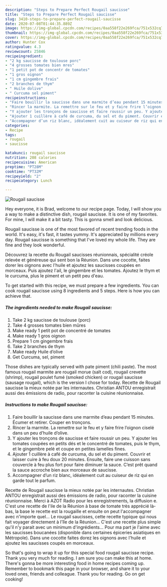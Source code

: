 ```yaml
---
description: "Steps to Prepare Perfect Rougail saucisse"
title: "Steps to Prepare Perfect Rougail saucisse"
slug: 3410-steps-to-prepare-perfect-rougail-saucisse
date: 2020-07-08T01:44:35.889Z
image: https://img-global.cpcdn.com/recipes/0aa558f22e269fca/751x532cq70/rougail-saucisse-photo-principale-de-la-recette.jpg
thumbnail: https://img-global.cpcdn.com/recipes/0aa558f22e269fca/751x532cq70/rougail-saucisse-photo-principale-de-la-recette.jpg
cover: https://img-global.cpcdn.com/recipes/0aa558f22e269fca/751x532cq70/rougail-saucisse-photo-principale-de-la-recette.jpg
author: Hunter Cox
ratingvalue: 4.3
reviewcount: 25846
recipeingredient:
- "2 kg saucisse de toulouse porc"
- "4 grosses tomates bien mres"
- "1 petit pot de concentr de tomates"
- "1 gros oignon"
- "1 cm gingembre frais"
- "2 branches de thym"
- " Huile dolive"
- " Curcuma sel piment"
recipeinstructions:
- "Faire bouillir la saucisse dans une marmite d’eau pendant 15 minutes. Écumer et retirer. Couper en tronçons."
- "Rincer la marmite. La remettre sur le feu et y faire frire l’oignon ciselé dans un peu d’huile d’olive."
- "Y ajouter les tronçons de saucisse et faire roussir un peu. Y ajouter les tomates coupées en petits dés et le concentré de tomates, puis le thym, et le gingembre pelé et coupe en petites lamelles fines."
- "Ajouter 1 cuillère à café de curcuma, du sel et du piment. Couvrir et laisser cuire à feu doux 20 minutes. Ensuite, faire une cuisson sans couvercle à feu plus fort pour faire diminuer la sauce. C’est prêt quand la sauce accroche bien aux morceaux de saucisse."
- "Accompagner d’un riz blanc, idéalement cuit au cuiseur de riz qui en garde tout le parfum."
categories:
- Recipe
tags:
- rougail
- saucisse

katakunci: rougail saucisse 
nutrition: 208 calories
recipecuisine: American
preptime: "PT28M"
cooktime: "PT32M"
recipeyield: "2"
recipecategory: Lunch

---
```



![Rougail saucisse](https://img-global.cpcdn.com/recipes/0aa558f22e269fca/751x532cq70/rougail-saucisse-photo-principale-de-la-recette.jpg)

Hey everyone, it is Brad, welcome to our recipe page. Today, I will show you a way to make a distinctive dish, rougail saucisse. It is one of my favorites. For mine, I will make it a bit tasty. This is gonna smell and look delicious.

Rougail saucisse is one of the most favored of recent trending foods in the world. It's easy, it's fast, it tastes yummy. It's appreciated by millions every day. Rougail saucisse is something that I've loved my whole life. They are fine and they look wonderful.

Découvrez la recette du Rougail saucisses réunionnais, spécialité créole relevée et généreuse qui sent bon la Réunion. Dans une cocotte, faites dorer les oignons avec l&#39;huile et ajoutez les saucisses coupées en morceaux. Puis ajoutez l&#39;ail, le gingembre et les tomates. Ajoutez le thym et le curcuma, plus le piment et un petit peu d&#39;eau.


To get started with this recipe, we must prepare a few ingredients. You can cook rougail saucisse using 8 ingredients and 5 steps. Here is how you can achieve that.

<!--inarticleads1-->

##### The ingredients needed to make Rougail saucisse:

1. Take 2 kg saucisse de toulouse (porc)
1. Take 4 grosses tomates bien mûres
1. Make ready 1 petit pot de concentré de tomates
1. Make ready 1 gros oignon
1. Prepare 1 cm gingembre frais
1. Take 2 branches de thym
1. Make ready  Huile d’olive
1. Get  Curcuma, sel, piment


Those dishes are typically served with pate piment (chili paste). The most famous rougail marmite are rougail morue (salt cod), rougail crevette (shrimp), rougail poulet fumé (smoked chicken) or rougail saucisse (sausage rougail), which is the version I chose for today. Recette de Rougail saucisse la mieux notée par les internautes. Christian ANTOU enregistrait aussi des émissions de radio, pour raconter la cuisine réunionnaise. 

<!--inarticleads2-->

##### Instructions to make Rougail saucisse:

1. Faire bouillir la saucisse dans une marmite d’eau pendant 15 minutes. Écumer et retirer. Couper en tronçons.
1. Rincer la marmite. La remettre sur le feu et y faire frire l’oignon ciselé dans un peu d’huile d’olive.
1. Y ajouter les tronçons de saucisse et faire roussir un peu. Y ajouter les tomates coupées en petits dés et le concentré de tomates, puis le thym, et le gingembre pelé et coupe en petites lamelles fines.
1. Ajouter 1 cuillère à café de curcuma, du sel et du piment. Couvrir et laisser cuire à feu doux 20 minutes. Ensuite, faire une cuisson sans couvercle à feu plus fort pour faire diminuer la sauce. C’est prêt quand la sauce accroche bien aux morceaux de saucisse.
1. Accompagner d’un riz blanc, idéalement cuit au cuiseur de riz qui en garde tout le parfum.


Recette de Rougail saucisse la mieux notée par les internautes. Christian ANTOU enregistrait aussi des émissions de radio, pour raconter la cuisine réunionnaise. Merci à AZOT Radio pour les enregistrements, la diffusion e. C&#39;est une recette de l&#39;ile de la Réunion à base de tomate très apprécié là-bas, la base le recette est la rougaille et ensuite on peut l&#39;accompagner avec n&#39;importe quel… Le rougail saucisses, cette recette typique qui nous fait voyager directement à l&#39;île de la Réunion… C&#39;est une recette plus simple qu&#39;il n&#39;y parait avec un minimum d&#39;ingrédients… Pour ma part je l&#39;aime avec les saucisses boucanées (disponible dans certaines épiceries asiatiques en Métropole). Dans une cocotte faites dorez les oignons avec l&#39;huile et ajoutez les saucisses coupés en morceaux. 

So that's going to wrap it up for this special food rougail saucisse recipe. Thank you very much for reading. I am sure you can make this at home. There's gonna be more interesting food in home recipes coming up. Remember to bookmark this page in your browser, and share it to your loved ones, friends and colleague. Thank you for reading. Go on get cooking!
